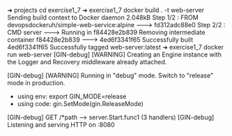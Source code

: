 ➜  projects cd exercise1_7
➜  exercise1_7 docker build . -t web-server
Sending build context to Docker daemon  2.048kB
Step 1/2 : FROM devopsdockeruh/simple-web-service:alpine
 ---> fd312adc88e0
Step 2/2 : CMD server
 ---> Running in f84428e2b839
Removing intermediate container f84428e2b839
 ---> 4ed6f3341f65
Successfully built 4ed6f3341f65
Successfully tagged web-server:latest
➜  exercise1_7 docker run web-server
[GIN-debug] [WARNING] Creating an Engine instance with the Logger and Recovery middleware already attached.

[GIN-debug] [WARNING] Running in "debug" mode. Switch to "release" mode in production.
 - using env:   export GIN_MODE=release
 - using code:  gin.SetMode(gin.ReleaseMode)

[GIN-debug] GET    /*path                    --> server.Start.func1 (3 handlers)
[GIN-debug] Listening and serving HTTP on :8080






